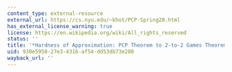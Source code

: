```yaml
---
content_type: external-resource
external_url: https://cs.nyu.edu/~khot/PCP-Spring20.html
has_external_license_warning: true
license: https://en.wikipedia.org/wiki/All_rights_reserved
status: ''
title: '*Hardness of Approximation: PCP Theorem to 2-to-2 Games Theorem*'
uid: 930e5950-27e3-4316-af54-dd53db73e280
wayback_url: ''
---
```

